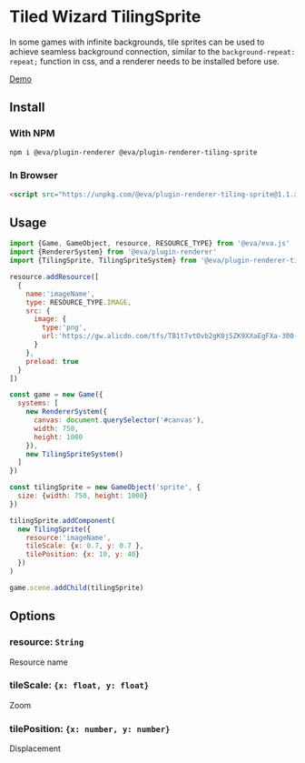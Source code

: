 # Tiled Wizard TilingSprite

In some games with infinite backgrounds, tile sprites can be used to achieve seamless background connection, similar to the `background-repeat: repeat;` function in css, and a renderer needs to be installed before use.

[Demo](https://eva.js.org/playground/#/tilingSprite)

## Install

### With NPM
```bash
npm i @eva/plugin-renderer @eva/plugin-renderer-tiling-sprite
```

### In Browser
```html
<script src="https://unpkg.com/@eva/plugin-renderer-tiling-sprite@1.1.x/dist/EVA.plugin.renderer.tilingSprite.min.js"></script>
```

## Usage

```js
import {Game, GameObject, resource, RESOURCE_TYPE} from '@eva/eva.js'
import {RendererSystem} from '@eva/plugin-renderer'
import {TilingSprite, TilingSpriteSystem} from '@eva/plugin-renderer-tiling-sprite'

resource.addResource([
  {
    name:'imageName',
    type: RESOURCE_TYPE.IMAGE,
    src: {
      image: {
        type:'png',
        url:'https://gw.alicdn.com/tfs/TB1t7vtOvb2gK0jSZK9XXaEgFXa-300-431.png'
      }
    },
    preload: true
  }
])

const game = new Game({
  systems: [
    new RendererSystem({
      canvas: document.querySelector('#canvas'),
      width: 750,
      height: 1000
    }),
    new TilingSpriteSystem()
  ]
})

const tilingSprite = new GameObject('sprite', {
  size: {width: 750, height: 1000}
})

tilingSprite.addComponent(
  new TilingSprite({
    resource:'imageName',
    tileScale: {x: 0.7, y: 0.7 },
    tilePosition: {x: 10, y: 40}
  })
)

game.scene.addChild(tilingSprite)
```

## Options

### resource: `String`

Resource name

### tileScale: `{x: float, y: float}`

Zoom

### tilePosition: `{x: number, y: number}`

Displacement

<br/>
<br/>
<br/>
<br/>
<br/>